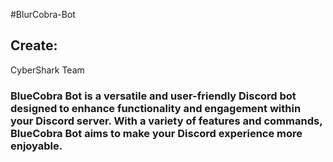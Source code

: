 #BlurCobra-Bot
## Create:
  CyberShark Team

### BlueCobra Bot is a versatile and user-friendly Discord bot designed to enhance functionality and engagement within your Discord server. With a variety of features and commands, BlueCobra Bot aims to make your Discord experience more enjoyable.



